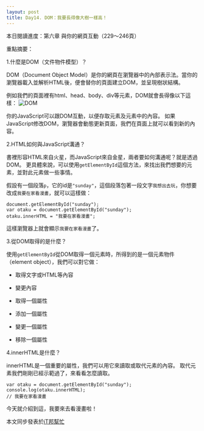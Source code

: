 ```yaml
---
layout: post
title: Day14. DOM：我要長得像大樹一樣高！
---
```

本日閱讀進度：第六章 與你的網頁互動（229～246頁）

重點摘要：

1.什麼是DOM（文件物件模型）？

DOM（Document Object Model）是你的網頁在瀏覽器中的內部表示法。當你的瀏覽器載入並解析HTML後，便會替你的頁面建立DOM，並呈現樹狀結構。

例如我們的頁面裡有html、head、body、div等元素，DOM就會長得像以下這樣：
![DOM](https://i.imgur.com/xzOgN1Z.png)

你的JavaScript可以跟DOM互動，以便存取元素及元素中的內容。
如果JavaScript修改DOM，瀏覽器會動態更新頁面，我們在頁面上就可以看到新的內容。


2.HTML如何與JavaScript溝通？

書裡形容HTML來自火星，而JavaScript來自金星，兩者要如何溝通呢？就是透過DOM。
更具體來說，可以使用`getElementById`這個方法，來找出我們想要的元素，並對此元素做一些事情。

假設有一個段落`p`，它的id是`"sunday"`，這個段落包著一段文字`我想出去玩`，你想要改成`我要在家看漫畫`，就可以這樣做：
```
document.getElementById("sunday");
var otaku = document.getElementById("sunday");
otaku.innerHTML = "我要在家看漫畫";
```
這樣瀏覽器上就會顯示`我要在家看漫畫`了。


3.從DOM取得的是什麼？

使用`getElementById`從DOM取得一個元素時，所得到的是一個元素物件（element object），我們可以對它做：

- 取得文字或HTML等內容

- 變更內容

- 取得一個屬性

- 添加一個屬性

- 變更一個屬性

- 移除一個屬性


4.innerHTML是什麼？

innerHTML是一個重要的屬性，我們可以用它來讀取或取代元素的內容。
取代元素我們剛剛已經示範過了，來看看怎麼讀取。
```
var otaku = document.getElementById("sunday");
console.log(otaku.innerHTML);
// 我要在家看漫畫
```

今天就介紹到這，我要來去看漫畫啦！


本文同步發表於[iT邦幫忙](https://ithelp.ithome.com.tw/articles/10222344)